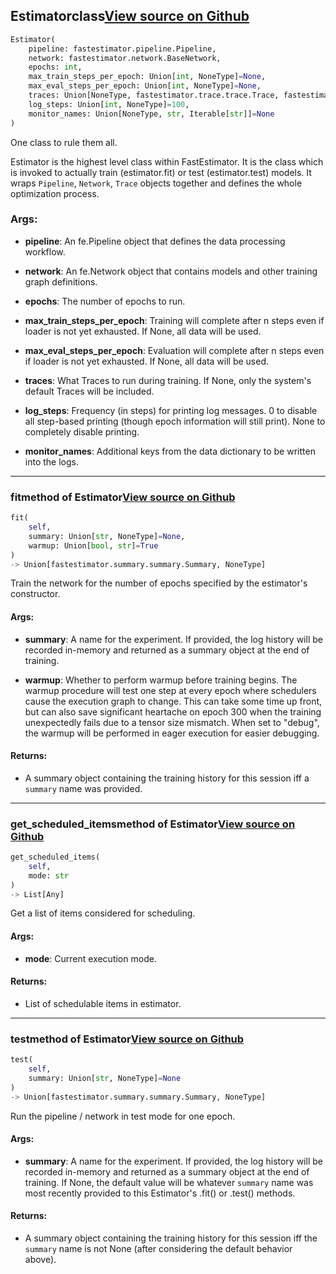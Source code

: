 ## Estimator<span class="tag">class</span><a class="sourcelink" href=https://github.com/fastestimator/fastestimator/blob/r1.1/fastestimator/estimator.py/#L45-L426>View source on Github</a>
```python
Estimator(
	pipeline: fastestimator.pipeline.Pipeline,
	network: fastestimator.network.BaseNetwork,
	epochs: int,
	max_train_steps_per_epoch: Union[int, NoneType]=None,
	max_eval_steps_per_epoch: Union[int, NoneType]=None,
	traces: Union[NoneType, fastestimator.trace.trace.Trace, fastestimator.schedule.schedule.Scheduler[fastestimator.trace.trace.Trace], Iterable[Union[fastestimator.trace.trace.Trace, fastestimator.schedule.schedule.Scheduler[fastestimator.trace.trace.Trace]]]]=None,
	log_steps: Union[int, NoneType]=100,
	monitor_names: Union[NoneType, str, Iterable[str]]=None
)
```
One class to rule them all.

Estimator is the highest level class within FastEstimator. It is the class which is invoked to actually train
(estimator.fit) or test (estimator.test) models. It wraps `Pipeline`, `Network`, `Trace` objects together and
defines the whole optimization process.


<h3>Args:</h3>


* **pipeline**: An fe.Pipeline object that defines the data processing workflow.

* **network**: An fe.Network object that contains models and other training graph definitions.

* **epochs**: The number of epochs to run.

* **max_train_steps_per_epoch**: Training will complete after n steps even if loader is not yet exhausted. If None, all data will be used.

* **max_eval_steps_per_epoch**: Evaluation will complete after n steps even if loader is not yet exhausted. If None, all data will be used.

* **traces**: What Traces to run during training. If None, only the system's default Traces will be included.

* **log_steps**: Frequency (in steps) for printing log messages. 0 to disable all step-based printing (though epoch information will still print). None to completely disable printing.

* **monitor_names**: Additional keys from the data dictionary to be written into the logs.

---

### fit<span class="tag">method of Estimator</span><a class="sourcelink" href=https://github.com/fastestimator/fastestimator/blob/r1.1/fastestimator/estimator.py/#L103-L123>View source on Github</a>
```python
fit(
	self,
	summary: Union[str, NoneType]=None,
	warmup: Union[bool, str]=True
)
-> Union[fastestimator.summary.summary.Summary, NoneType]
```
Train the network for the number of epochs specified by the estimator's constructor.


<h4>Args:</h4>


* **summary**: A name for the experiment. If provided, the log history will be recorded in-memory and returned as a summary object at the end of training.

* **warmup**: Whether to perform warmup before training begins. The warmup procedure will test one step at every epoch where schedulers cause the execution graph to change. This can take some time up front, but can also save significant heartache on epoch 300 when the training unexpectedly fails due to a tensor size mismatch. When set to "debug", the warmup will be performed in eager execution for easier debugging. 

<h4>Returns:</h4>

<ul class="return-block"><li>    A summary object containing the training history for this session iff a <code>summary</code> name was provided.</li></ul>

---

### get_scheduled_items<span class="tag">method of Estimator</span><a class="sourcelink" href=https://github.com/fastestimator/fastestimator/blob/r1.1/fastestimator/estimator.py/#L223-L232>View source on Github</a>
```python
get_scheduled_items(
	self,
	mode: str
)
-> List[Any]
```
Get a list of items considered for scheduling.


<h4>Args:</h4>


* **mode**: Current execution mode. 

<h4>Returns:</h4>

<ul class="return-block"><li>    List of schedulable items in estimator.</li></ul>

---

### test<span class="tag">method of Estimator</span><a class="sourcelink" href=https://github.com/fastestimator/fastestimator/blob/r1.1/fastestimator/estimator.py/#L157-L172>View source on Github</a>
```python
test(
	self,
	summary: Union[str, NoneType]=None
)
-> Union[fastestimator.summary.summary.Summary, NoneType]
```
Run the pipeline / network in test mode for one epoch.


<h4>Args:</h4>


* **summary**: A name for the experiment. If provided, the log history will be recorded in-memory and returned as a summary object at the end of training. If None, the default value will be whatever `summary` name was most recently provided to this Estimator's .fit() or .test() methods. 

<h4>Returns:</h4>

<ul class="return-block"><li>    A summary object containing the training history for this session iff the <code>summary</code> name is not None (after
    considering the default behavior above).</li></ul>

